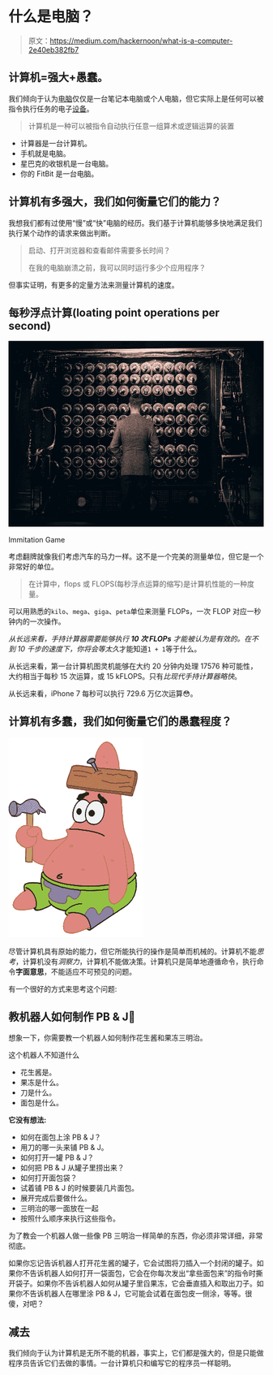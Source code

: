 # 什么是电脑？

> 原文：<https://medium.com/hackernoon/what-is-a-computer-2e40eb382fb7>

## 计算机=强大+愚蠢。

我们倾向于认为[电脑](https://hackernoon.com/tagged/computer)仅仅是一台笔记本电脑或个人电脑，但它实际上是任何可以被指令执行任务的电子[设备](https://hackernoon.com/tagged/device)。

> 计算机是一种可以被指令自动执行任意一组算术或逻辑运算的装置

*   计算器是一台计算机。
*   手机就是电脑。
*   星巴克的收银机是一台电脑。
*   你的 FitBit 是一台电脑。

## 计算机有多强大，我们如何衡量它们的能力？

我想我们都有过使用“慢”或“快”电脑的经历。我们基于计算机能够多快地满足我们执行某个动作的请求来做出判断。

> 启动、打开浏览器和查看邮件需要多长时间？
> 
> 在我的电脑崩溃之前，我可以同时运行多少个应用程序？

但事实证明，有更多的定量方法来测量计算机的速度。

## 每秒浮点计算(loating point operations per second)

![](img/58aad1247e0e90f4d49b5e61524792d5.png)

Immitation Game

考虑翻牌就像我们考虑汽车的马力一样。这不是一个完美的测量单位，但它是一个非常好的单位。

> 在计算中，flops 或 FLOPS(每秒浮点运算的缩写)是计算机性能的一种度量。

可以用熟悉的`kilo`、`mega`、`giga`、`peta`单位来测量 FLOPs，一次 FLOP 对应一秒钟内的一次操作。

*从长远来看，*手持计算器需要能够执行 **10 次 FLOPs** 才能被认为是有效的。在不到 10 千步的速度下，你将会等*太久*才能知道`1 + 1`等于什么。

从长远来看，第一台计算机图灵机能够在大约 20 分钟内处理 17576 种可能性，大约相当于每秒 15 次运算，或 15 kFLOPS。只有*比现代手持计算器略快*。

从长远来看，iPhone 7 每秒可以执行 729.6 万亿次运算😳。

## 计算机有多蠢，我们如何衡量它们的愚蠢程度？

![](img/72fffb0edf20e4aeb7f0643621660682.png)

尽管计算机具有原始的能力，但它所能执行的操作是简单而机械的。计算机不能*思考*，计算机没有*洞察力*，计算机不能做决策。计算机只是简单地遵循命令，执行命令**字面意思**，不能适应不可预见的问题。

有一个很好的方式来思考这个问题:

## 教机器人如何制作 PB & J🤖

想象一下，你需要教一个机器人如何制作花生酱和果冻三明治。

这个机器人不知道什么

*   花生酱是。
*   果冻是什么。
*   刀是什么。
*   面包是什么。

**它没有想法:**

*   如何在面包上涂 PB & J？
*   用刀的哪一头来铺 PB & J。
*   如何打开一罐 PB & J？
*   如何把 PB & J 从罐子里捞出来？
*   如何打开面包袋？
*   试着铺 PB & J 的时候要装几片面包。
*   展开完成后要做什么。
*   三明治的哪一面放在一起
*   按照什么顺序来执行这些指令。

为了教会一个机器人做一些像 PB 三明治一样简单的东西，你必须非常详细，非常彻底。

如果你忘记告诉机器人打开花生酱的罐子，它会试图将刀插入一个封闭的罐子。如果你不告诉机器人如何打开一袋面包，它会在你每次发出“拿些面包来”的指令时撕开袋子。如果你不告诉机器人如何从罐子里舀果冻，它会垂直插入和取出刀子。如果你不告诉机器人在哪里涂 PB & J，它可能会试着在面包皮一侧涂，等等。很傻，对吧？

## 减去

我们倾向于认为计算机是无所不能的机器，事实上，它们都是强大的，但是只能做程序员告诉它们去做的事情。一台计算机只和编写它的程序员一样聪明。